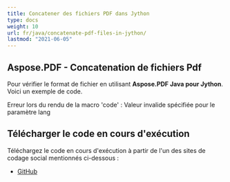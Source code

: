 ```yaml
---
title: Concatener des fichiers PDF dans Jython
type: docs
weight: 10
url: fr/java/concatenate-pdf-files-in-jython/
lastmod: "2021-06-05"
---
```


## Aspose.PDF - Concatenation de fichiers Pdf

Pour vérifier le format de fichier en utilisant **Aspose.PDF Java pour Jython**. Voici un exemple de code.

Erreur lors du rendu de la macro 'code' : Valeur invalide spécifiée pour le paramètre lang

## Télécharger le code en cours d'exécution

Téléchargez le code en cours d'exécution à partir de l'un des sites de codage social mentionnés ci-dessous :

- [GitHub](https://github.com/aspose-pdf/Aspose.PDF-for-Java/releases)